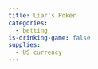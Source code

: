 ```yaml
---
title: Liar's Poker
categories:
  - betting
is-drinking-game: false
supplies:
  - US currency
---
```

